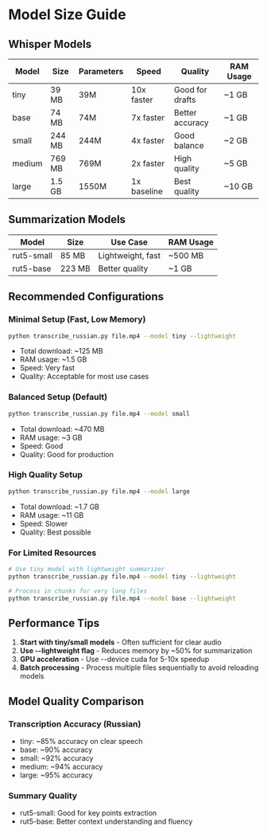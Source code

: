 # Model Size Guide

## Whisper Models

| Model | Size | Parameters | Speed | Quality | RAM Usage |
|-------|------|------------|-------|---------|-----------|
| tiny | 39 MB | 39M | 10x faster | Good for drafts | ~1 GB |
| base | 74 MB | 74M | 7x faster | Better accuracy | ~1 GB |
| small | 244 MB | 244M | 4x faster | Good balance | ~2 GB |
| medium | 769 MB | 769M | 2x faster | High quality | ~5 GB |
| large | 1.5 GB | 1550M | 1x baseline | Best quality | ~10 GB |

## Summarization Models

| Model | Size | Use Case | RAM Usage |
|-------|------|----------|-----------|
| rut5-small | 85 MB | Lightweight, fast | ~500 MB |
| rut5-base | 223 MB | Better quality | ~1 GB |

## Recommended Configurations

### Minimal Setup (Fast, Low Memory)
```bash
python transcribe_russian.py file.mp4 --model tiny --lightweight
```
- Total download: ~125 MB
- RAM usage: ~1.5 GB
- Speed: Very fast
- Quality: Acceptable for most use cases

### Balanced Setup (Default)
```bash
python transcribe_russian.py file.mp4 --model small
```
- Total download: ~470 MB  
- RAM usage: ~3 GB
- Speed: Good
- Quality: Good for production

### High Quality Setup
```bash
python transcribe_russian.py file.mp4 --model large
```
- Total download: ~1.7 GB
- RAM usage: ~11 GB
- Speed: Slower
- Quality: Best possible

### For Limited Resources
```bash
# Use tiny model with lightweight summarizer
python transcribe_russian.py file.mp4 --model tiny --lightweight

# Process in chunks for very long files
python transcribe_russian.py file.mp4 --model base --lightweight
```

## Performance Tips

1. **Start with tiny/small models** - Often sufficient for clear audio
2. **Use --lightweight flag** - Reduces memory by ~50% for summarization
3. **GPU acceleration** - Use --device cuda for 5-10x speedup
4. **Batch processing** - Process multiple files sequentially to avoid reloading models

## Model Quality Comparison

### Transcription Accuracy (Russian)
- tiny: ~85% accuracy on clear speech
- base: ~90% accuracy
- small: ~92% accuracy
- medium: ~94% accuracy
- large: ~95% accuracy

### Summary Quality
- rut5-small: Good for key points extraction
- rut5-base: Better context understanding and fluency
